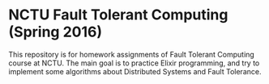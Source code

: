 NCTU Fault Tolerant Computing (Spring 2016)
===========================================

This repository is for homework assignments of Fault Tolerant Computing course at NCTU. The main goal is to practice Elixir programming, and try to implement some algorithms about Distributed Systems and Fault Tolerance.

